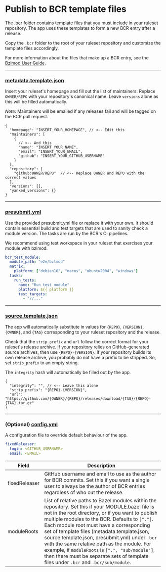 # Publish to BCR template files

The [.bcr](.bcr) folder contains template files that you must include in your ruleset repository.
The app uses these templates to form a new BCR entry after a release.

Copy the `.bcr` folder to the root of your ruleset repository and customize the template files accordingly.

For more information about the files that make up a BCR entry, see the [Bzlmod User Guide](https://docs.bazel.build/versions/main/bzlmod.html).

---

### [metadata.template.json](.bcr/metadata.template.json)

Insert your ruleset's homepage and fill out the list of maintainers. Replace `OWNER/REPO` with your repository's
canonical name. Leave `versions` alone as this will be filled automatically.

_Note_: Maintainers will be emailed if any releases fail and will be tagged on the BCR pull request.

```jsonc
{
  "homepage": "INSERT_YOUR_HOMEPAGE", // <-- Edit this
  "maintainers": [
    {
      // <-- And this
      "name": "INSERT_YOUR_NAME",
      "email": "INSERT_YOUR_EMAIL",
      "github": "INSERT_YOUR_GITHUB_USERNAME"
    }
  ],
  "repository": [
    "github:OWNER/REPO"  // <-- Replace OWNER and REPO with the correct values
  ],
  "versions": [],
  "yanked_versions": {}
}
```

---

### [presubmit.yml](.bcr/presubmit.yml)

Use the provided presubmit.yml file or replace it with your own. It should contain
essential build and test targets that are used to sanity check a module version.
The tasks are run by the BCR's CI pipelines.

We recommend using test workspace in your ruleset that exercises your module
with bzlmod.

```yaml
bcr_test_module:
  module_path: "e2e/bzlmod"
  matrix:
    platform: ["debian10", "macos", "ubuntu2004", "windows"]
  tasks:
    run_tests:
      name: "Run test module"
      platform: ${{ platform }}
      test_targets:
        - "//..."
```

---

### [source.template.json](.bcr/source.template.json)

The app will automatically substitute in values for `{REPO}`, `{VERSION}`, `{OWNER}`, and `{TAG}`
corresponding to your ruleset repository and the release.

Check that the `strip_prefix` and `url` follow the correct format for your ruleset's release
archive.  If your repository relies on GitHub-generated source archives, then use
`{REPO}-{VERSION}`. If your repository builds its own release archive, you probably do not have a
prefix to be stripped. So, set `strip_prefix` to an empty string.

The `integrity` hash will automatically be filled out by the app.

```jsonc
{
  "integrity": "", // <-- Leave this alone
  "strip_prefix": "{REPO}-{VERSION}",
  "url": "https://github.com/{OWNER}/{REPO}/releases/download/{TAG}/{REPO}-{TAG}.tar.gz"
}
```

---

### (Optional) [config.yml](.bcr/config.yml)

A configuration file to override default behaviour of the app.

```yaml
fixedReleaser:
  login: <GITHUB_USERNAME>
  email: <EMAIL>
```

| Field         | Description                                                                                                                                                                  |
| ------------- | ---------------------------------------------------------------------------------------------------------------------------------------------------------------------------- |
| fixedReleaser | GitHub username and email to use as the author for BCR commits. Set this if you want a single user to always be the author of BCR entries regardless of who cut the release. |
| moduleRoots | List of relative paths to Bazel modules within the repository. Set this if your MODULE.bazel file is not in the root directory, or if you want to publish multiple modules to the BCR. Defaults to `["."]`. Each module root must have a corresponding set of template files (metadata.template.json, source.template.json, presubmit.yml) under `.bcr` with the same relative path as the module. For example, if `moduleRoots` is `[".", "sub/module"]`, then there must be separate sets of template files under `.bcr` and `.bcr/sub/module`.  |

